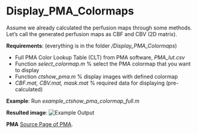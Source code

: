 # Display_PMA_Colormaps

Assume we already calculated the perfusion maps through some methods. Let’s call the generated perfusion maps as CBF and CBV (2D matrix).

**Requirements**: (everything is in the folder _/Display_PMA_Colormaps_) 
- Full PMA Color Lookup Table (CLT) from PMA software, _PMA_lut.csv_
- Function _select_colormap.m_  % select the PMA colormap that you want to display 
- Function _ctshow_pma.m_       % display images with defined colormap
- _CBF.mat, CBV.mat, mask.mat_  % required data for displaying (pre-calculated)

**Example**:
Run _example_ctshow_pma_colormap_full.m_

**Resulted image**:
![Example Output](https://github.com/yxiao009/Display_PMA_Colormaps/blob/master/results/result.jpg?raw=true)

**PMA**
[Source Page of PMA](http://asist.umin.jp/index-e.htm).
